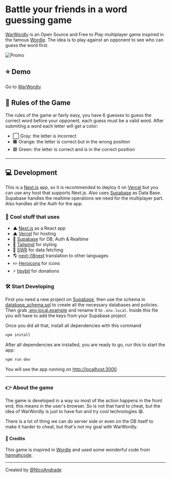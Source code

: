 # Battle your friends in a word guessing game

[WarWordly](https://warwordly.com) is an Open Source and Free to Play multiplayer game inspired in the famous [Wordle](https://www.powerlanguage.co.uk/wordle/).
The idea is to play against an opponent to see who can guess the word first.

![Promo](https://raw.githubusercontent.com/nicoandrade/warwordly/main/public/promo.png "Promo")

## ⭐️ Demo

Go to [WarWordly](https://warwordly.com)

## 📕 Rules of the Game

The rules of the game ar fairly easy, you have 6 guesses to guess the correct word before your opponent, each guess must be a valid word.
After submiting a word each letter will get a color:

-   ⬜️ Gray: the letter is incorrect
-   🟧 Orange: the letter is correct but in the wrong position
-   🟩 Green: the letter is correct and is in the correct position

---

## 💻 Development

This is a [Next.js](https://nextjs.org) app, so it is recommended to deploy it on [Vercel](https://vercel.com) but you can use any host that supports Next.js.
Also uses [Supabase](https://supabase.com) as Data Base. Supabase handles the realtime operations we need for the multiplayer part. Also handles all the Auth for the app.

### 💎 Cool stuff that uses

-   ▲ [Next.js](https://nextjs.org) as a React app
-   ▲ [Vercel](https://vercel.com/) for hosting
-   🔋 [Supabase](https://supabase.com) for DB, Auth & Realtime
-   🎨 [Tailwind](https://tailwindcss.com) for styling
-   💾 [SWR](https://swr.vercel.app) for data fetching
-   🌎 [next-i18next](https://github.com/isaachinman/next-i18next) translation to other languages
-   ✏️ [Heroicons](https://heroicons.com/) for icons
-   ⚡️ [tipybit](https://tipybit.com) for donations

### 🛠 Start Developing

First you need a new project on [Supabase](https://supabase.com), then use the schema in [database_schema.sql](database_schema.sql) to create all the necessary databases and policies.
Then grab [.env.local.example](.env.local.example) and rename it to `.env.local`. Inside this file you will have to add the keys from your Supabase project.

Once you did all that, install all dependencies with this command

```bash
npm install
```

After all dependencies are installed, you are ready to go, run this to start the app:

```bash
npm run dev
```

You will see the app running on [http://localhost:3000](http://localhost:3000)

---

### 👉 About the game

The game is developed in a way so most of the action happens in the front end, this means in the user's browser.
So is not that hard to cheat, but the idea of WarWordly is just to have fun and try cool technologies 😄.

There is a lot of thing we can do server side or even on the DB itself to make it harder to cheat, but that's not my goal with WarWordly.

#### 👏 Credits

This game is inspired in [Wordle](https://www.powerlanguage.co.uk/wordle/) and used some wonderful code from [hannahcode](https://github.com/hannahcode/word-guessing-game).

---

Created by [@NicoAndrade](https://nicoandrade.com)
